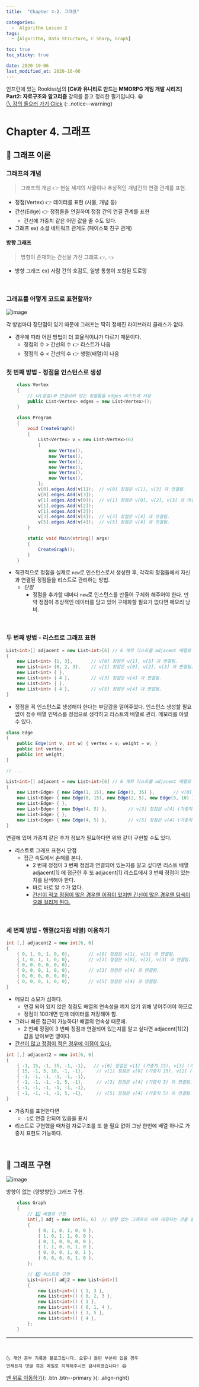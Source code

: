 ```yaml
---
title:  "Chapter 4-2. 그래프" 

categories:
  -  Algorithm Lesson 2
tags:
  - [Algorithm, Data Structure, C Sharp, Graph]

toc: true
toc_sticky: true

date: 2020-10-06
last_modified_at: 2020-10-06
---
```


인프런에 있는 Rookiss님의 **[C#과 유니티로 만드는 MMORPG 게임 개발 시리즈] Part2: 자료구조와 알고리즘** 강의를 듣고 정리한 필기입니다. 😀  
[🌜 강의 들으러 가기 Click]((https://www.inflearn.com/course/유니티-MMORPG-유니티-개발-part2#))
{: .notice--warning}

# Chapter 4. 그래프

## 🚖 그래프 이론

### 그래프의 개념

> 그래프의 개념 👉 현실 세계의 사물이나 추상적인 개념간의 연결 관계를 표현.

- 정점(Vertex) 👉 데이터를 표현 (사물, 개념 등)
- 간선(Edge) 👉 정점들을 연결하여 정점 간의 연결 관계를 표현
  - 간선에 가중치 같은 어떤 값을 줄 수도 있다.
- 그래프 ex) 소셜 네트워크 관계도 (페이스북 친구 관계)

#### 방향 그래프

> 방향이 존재하는 간선을 가진 그래프 `👉`, `👈`

- 방향 그래프 ex) 사람 간의 호감도, 일방 통행이 포함된 도로망

<br>

### 그래프를 어떻게 코드로 표현할까?

![image](https://user-images.githubusercontent.com/42318591/95180525-0fe94c00-07fd-11eb-8b4a-faf8e385f812.png)


각 방법마다 장단점이 있기 때문에 그래프는 딱히 정해진 라이브러리 클래스가 없다.

- 경우에 따라 어떤 방법이 더 효율적이냐가 다르기 때문이다.
  - 정점의 수 > 간선의 수 👉 리스트가 나음
  - 정점의 수 < 간선의 수 👉 행렬(배열)이 나음

### 첫 번째 방법 - 정점을 인스턴스로 생성

```c#
    class Vertex
    {
        // 나(정점)와 연결되어 있는 정점들을 edges 리스트에 저장
        public List<Vertex> edges = new List<Vertex>();  
    }

    class Program
    {
        void CreateGraph()
        {
            List<Vertex> v = new List<Vertex>(6)
            {
                new Vertex(),
                new Vertex(),
                new Vertex(),
                new Vertex(),
                new Vertex(),
                new Vertex(),
            };
            v[0].edges.Add(v[1]);  // v[0] 정점은 v[1], v[3] 과 연결됨.
            v[0].edges.Add(v[3]);
            v[1].edges.Add(v[0]);  // v[1] 정점은 v[0], v[2], v[3] 과 연결됨.
            v[1].edges.Add(v[2]);
            v[1].edges.Add(v[3]);
            v[3].edges.Add(v[4]);  // v[3] 정점은 v[4] 과 연결됨.
            v[5].edges.Add(v[4]);  // v[5] 정점은 v[4] 과 연결됨.
        }

        static void Main(string[] args)
        {
            CreateGraph();
        }
    }
```

- 직관적으로 정점을 실제로 `new`로 인스턴스로서 생성한 후, 각각의 정점들에서 자신과 연결된 정점들을 리스트로 관리하는 방법.
  - *단점*
    - 정점을 추가할 때마다 `new`로 인스턴스를 만들어 구체화 해주어야 한다. 만약 정점이 추상적인 데이터를 담고 있어 구체화할 필요가 없다면 메모리 낭비.

<br>

### 두 번째 방법 - 리스트로 그래프 표현

```c#
List<int>[] adjacent = new List<int>[6] // 6 개의 리스트를 adjacent 배열로 관리
{
    new List<int> {1, 3},       // v[0] 정점은 v[1], v[3] 과 연결됨.
    new List<int> {0, 2, 3},    // v[1] 정점은 v[0], v[2], v[3] 과 연결됨.
    new List<int> { },
    new List<int> { 4 },        // v[3] 정점은 v[4] 과 연결됨.
    new List<int> { },
    new List<int> { 4 },        // v[5] 정점은 v[4] 과 연결됨.
}   
```

- 정점을 꼭 인스턴스로 생성해야 한다는 부담감을 덜어주었다. 인스턴스 생성할 필요 없이 정수 배열 인덱스를 정점으로 생각하고 리스트의 배열로 관리. 메모리를 아낄 수 있다.

```c#
class Edge
{
    public Edge(int v, int w) { vertex = v; weight = w; }
    public int vertex;  
    public int weight;
}

// ...

List<int>[] adjacent = new List<int>[6] // 6 개의 리스트를 adjacent 배열로 관리
{
    new List<Edge> { new Edge(1, 15), new Edge(3, 35) },       // v[0] 정점은 v[1] (가중치 15), v[3] (가중치 35) 과 연결됨.
    new List<Edge> { new Edge(0, 15), new Edge(2, 5), new Edge(3, 10) },    // v[1] 정점은 v[0] (가중치 15), v[2] (가중치 5), v[3] (가중치 10) 과 연결됨.
    new List<Edge> { },
    new List<Edge> { new Edge(4, 5) },        // v[3] 정점은 v[4] (가중치 5) 과 연결됨.
    new List<Edge> { },
    new List<Edge> { new Edge(4, 5) },        // v[5] 정점은 v[4] (가중치 5) 과 연결됨.
}   
```

연결에 있어 가중치 같은 추가 정보가 필요하다면 위와 같이 구현할 수도 있다.

- 리스트로 그래프 표현시 단점
  - 접근 속도에서 손해를 본다.
    - 2 번째 정점이 3 번째 정점과 연결되어 있는지를 알고 싶다면 리스트 배열 adjacent[1] 에 접근한 후 또 adjacent[1] 리스트에서 3 번째 정점이 있는지를 탐색해야 한다.
    - 바로 바로 알 수가 없다.
    - <u>간선이 적고 정점이 많은 경우엔 이점이 있지만 간선이 많은 경우엔 탐색이 오래 걸리게 된다.</u>

<br>

### 세 번째 방법 - 행렬(2차원 배열) 이용하기

```c#
int [,] adjacent2 = new int[6, 6]
{
    { 0, 1, 0, 1, 0, 0},       // v[0] 정점은 v[1], v[3] 과 연결됨.
    { 1, 0, 1, 1, 0, 0},       // v[1] 정점은 v[0], v[2], v[3] 과 연결됨.
    { 0, 0, 0, 0, 0, 0},
    { 0, 0, 0, 1, 0, 0},       // v[3] 정점은 v[4] 과 연결됨.
    { 0, 0, 0, 0, 0, 0},
    { 0, 0, 0, 1, 0, 0},       // v[5] 정점은 v[4] 과 연결됨.
}
```

- 메모리 소모가 심하다.
  - 연결 되어 있지 않은 정점도 배열의 연속성을 꺠지 않기 위해 넣어주어야 하므로
  - 정점이 100개면 만개 데이터를 저장해야 함.
- 그러나 빠른 접근이 가능하다! 배열의 연속성 때문에.
  - 2 번째 정점이 3 번째 정점과 연결되어 있는지를 알고 싶다면 adjacent[1][2] 값을 받아보면 땡이다.
- <u>간선이 많고 정점이 적은 경우에 이점이 있다.</u>

```c#
int [,] adjacent2 = new int[6, 6]
{
    { -1, 15, -1, 35, -1, -1},   // v[0] 정점은 v[1] (가중치 15), v[3] (가중치 35) 과 연결됨.
    { 15, -1, 5, 10, -1, -1},     // v[1] 정점은 v[0] (가중치 15), v[2] (가중치 5), v[3] (가중치 10) 과 연결됨.
    { -1, -1, -1, -1, -1, -1},
    { -1, -1, -1, -1, 5, -1},     // v[3] 정점은 v[4] (가중치 5) 과 연결됨.
    { -1, -1, -1, -1, -1, -1},
    { -1, -1, -1, -1, 5, -1},     // v[5] 정점은 v[4] (가중치 5) 과 연결됨.
}
```

- 가중치를 표현한다면
  - `-1`로 연결 안되어 있음을 표시
- 리스트로 구현했을 때처럼 자료구조를 또 쓸 필요 없이 그냥 한번에 배열 하나로 가중치 표현도 가능하다.

<br>

## 🚖 그래프 구현

![image](https://user-images.githubusercontent.com/42318591/95181033-b46b8e00-07fd-11eb-86bd-f4b5c827d8b2.png)

방향이 없는 (양방향인) 그래프 구현.

```c#
    class Graph
    {
        // 1️⃣ 배열로 구현
        int[,] adj = new int[6, 6]  // 방향 없는 그래프라 서로 대칭되는 것을 볼 수 있다.
        {
            { 0, 1, 0, 1, 0, 0 },
            { 1, 0, 1, 1, 0, 0 },
            { 0, 1, 0, 0, 0, 0 },
            { 1, 1, 0, 0, 1, 0 },
            { 0, 0, 0, 1, 0, 1 },
            { 0, 0, 0, 0, 1, 0 },
        };

        // 2️⃣ 리스트로 구현
        List<int>[] adj2 = new List<int>[]
        {
            new List<int>() { 1, 3 },
            new List<int>() { 0, 2, 3 },
            new List<int>() { 1 },
            new List<int>() { 0, 1, 4 },
            new List<int>() { 3, 5 },
            new List<int>() { 4 },
        };
    }
```


***
<br>

    🌜 개인 공부 기록용 블로그입니다. 오류나 틀린 부분이 있을 경우 
    언제든지 댓글 혹은 메일로 지적해주시면 감사하겠습니다! 😄

[맨 위로 이동하기](#){: .btn .btn--primary }{: .align-right}